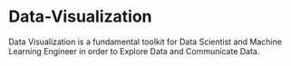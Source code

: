 # Data-Visualization
Data Visualization is a fundamental toolkit for Data Scientist and Machine Learning Engineer in order to Explore Data and Communicate Data. 
